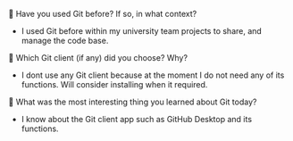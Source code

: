 📌 Have you used Git before? If so, in what context?

- I used Git before within my university team projects to share, and manage the code base.

📌 Which Git client (if any) did you choose? Why?

- I dont use any Git client because at the moment I do not need any of its functions. Will consider installing when it required.

📌 What was the most interesting thing you learned about Git today?

- I know about the Git client app such as GitHub Desktop and its functions.
